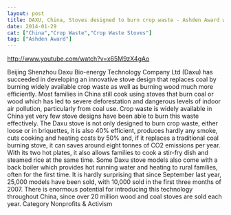 ```yaml
---
layout: post
title: DAXU, China, Stoves designed to burn crop waste - Ashden Award winner
date: 2014-01-29
cat: ["China","Crop Waste","Crop Waste Stoves"]
tag: ["Ashden Award"]
---
```


http://www.youtube.com/watch?v=x65M9zX4gAo  

Beijing Shenzhou Daxu Bio-energy Technology Company Ltd (Daxu) has succeeded in developing an innovative stove design that replaces coal by burning widely available crop waste as well as burning wood much more efficiently. Most families in China still cook using stoves that burn coal or wood which has led to severe deforestation and dangerous levels of indoor air pollution, particularly from coal use. Crop waste is widely available in China yet very few stove designs have been able to burn this waste effectively. The Daxu stove is not only designed to burn crop waste, either loose or in briquettes, it is also 40% efficient, produces hardly any smoke, cuts cooking and heating costs by 50% and, if it replaces a traditional coal burning stove, it can saves around eight tonnes of CO2 emissions per year. With its two hot plates, it also allows families to cook a stir-fry dish and steamed rice at the same time. Some Daxu stove models also come with a back boiler which provides hot running water and heating to rural families, often for the first time. It is hardly surprising that since September last year, 25,000 models have been sold, with 10,000 sold in the first three months of 2007. There is enormous potential for introducing this technology throughout China, since over 20 million wood and coal stoves are sold each year.
Category
Nonprofits & Activism